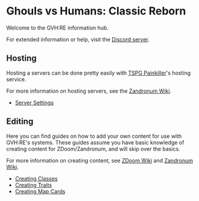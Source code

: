 # Ghouls vs Humans: Classic Reborn

Welcome to the GVH:RE information hub.

For extended information or help, visit the [Discord server](https://discord.com/invite/4fVCfGPXJJ).

## Hosting

Hosting a servers can be done pretty easily with [TSPG Painkiller](https://allfearthesentinel.com/)'s hosting service.

For more information on hosting servers, see the [Zandronum Wiki](https://wiki.zandronum.com/Main_Page).

* [Server Settings](ServerSettings.md)

## Editing

Here you can find guides on how to add your own content for use with GVH:RE's systems. These guides assume you have basic knowledge of creating content for ZDoom/Zandronum, and will skip over the basics. 

For more information on creating content, see [ZDoom Wiki](https://zdoom.org/wiki/) and [Zandronum Wiki](https://wiki.zandronum.com/Main_Page).

* [Creating Classes](Classes.md)
* [Creating Traits](Traits.md)
* [Creating Map Cards](MapCards.md)
